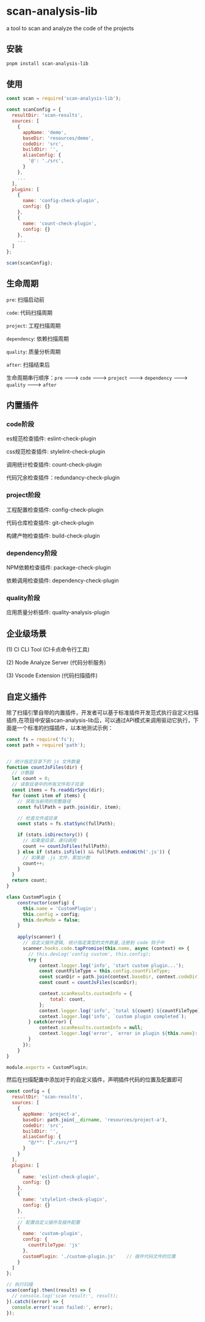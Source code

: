 # scan-analysis-lib

a tool to scan and analyze the code of the projects

## 安装

```bash
pnpm install scan-analysis-lib
```

## 使用

```javascript
const scan = require('scan-analysis-lib');

const scanConfig = {
  resultDir: 'scan-results',
  sources: [
    {
      appName: 'demo',
      baseDir: 'resources/demo',
      codeDir: 'src',
      buildDir: '',
      aliasConfig: {
        '@': './src',
      }
    },
    ...
  ],
  plugins: [
    {
      name: 'config-check-plugin',
      config: {}
    },
    {
      name: 'count-check-plugin',
      config: {}
    },
    ...
  ]
};

scan(scanConfig);
```

## 生命周期

`pre`: 扫描启动前

`code`: 代码扫描周期

`project`: 工程扫描周期

`dependency`: 依赖扫描周期

`quality`: 质量分析周期

`after`: 扫描结束后

生命周期串行顺序：`pre` ---> `code` ---> `project` ---> `dependency` ---> `quality` ---> `after`

## 内置插件

### code阶段
es规范检查插件:  eslint-check-plugin

css规范检查插件: stylelint-check-plugin

调用统计检查插件: count-check-plugin

代码冗余检查插件：redundancy-check-plugin 

### project阶段
工程配置检查插件: config-check-plugin

代码仓库检查插件: git-check-plugin

构建产物检查插件: build-check-plugin 

### dependency阶段
NPM依赖检查插件:  package-check-plugin

依赖调用检查插件:  dependency-check-plugin 

### quality阶段
应用质量分析插件:  quality-analysis-plugin 

## 企业级场景
(1) CI CLI Tool (CI卡点命令行工具)

(2) Node Analyze Server (代码分析服务)

(3) Vscode Extension (代码扫描插件)

## 自定义插件
除了扫描引擎自带的内置插件，开发者可以基于标准插件开发范式执行自定义扫描插件,在项目中安装scan-analysis-lib后，可以通过API模式来调用驱动它执行，下面是一个标准的扫描插件，以本地测试示例：

```javascript
const fs = require('fs');
const path = require('path');


// 统计指定目录下的 js 文件数量
function countJsFiles(dir) {
  // 计数器
  let count = 0;
  // 读取目录中的所有文件和子目录
  const items = fs.readdirSync(dir);
  for (const item of items) {
    // 获取当前项的完整路径
    const fullPath = path.join(dir, item);

    // 检查文件或目录
    const stats = fs.statSync(fullPath);

    if (stats.isDirectory()) {
      // 如果是目录，递归调用
      count += countJsFiles(fullPath);
    } else if (stats.isFile() && fullPath.endsWith('.js')) {
      // 如果是 .js 文件，累加计数
      count++;
    }
  }
  return count;
}

class CustomPlugin {
    constructor(config) {
      this.name = 'CustomPlugin';
      this.config = config;
      this.devMode = false;
    }
  
    apply(scanner) {
      // 自定义插件逻辑, 统计指定类型的文件数量,注册到 code 钩子中
      scanner.hooks.code.tapPromise(this.name, async (context) => {
        // this.devLog('config custom', this.config);
        try {
            context.logger.log('info', 'start custom plugin...');
            const countFileType = this.config.countFileType;
            const scanDir = path.join(context.baseDir, context.codeDir);
            const count = countJsFiles(scanDir);

            context.scanResults.customInfo = {
                total: count,
            };
            context.logger.log('info', `total ${count} ${countFileType} files`);
            context.logger.log('info', `custom plugin completed`);
        } catch(error) {
            context.scanResults.customInfo = null;
            context.logger.log('error', `error in plugin ${this.name}: ${error.stack}`);
        }
      });
    }
}

module.exports = CustomPlugin;
```

然后在扫描配置中添加对于的自定义插件，声明插件代码的位置及配置即可
```javascript
const config = {
  resultDir: 'scan-results',
  sources: [
    {
      appName: 'project-a',
      baseDir: path.join(__dirname, 'resources/project-a'),
      codeDir: 'src',
      buildDir: '',
      aliasConfig: {
        "@/*": ["./src/*"]
      }
    }
  ],
  plugins: [
    {
      name: 'eslint-check-plugin',
      config: {}
    },
    {
      name: 'stylelint-check-plugin',
      config: {}
    },
    ...
    // 配置自定义插件及插件配置
    {
      name: 'custom-plugin',
      config: {
        countFileType: 'js'
      },
      customPlugin: './custom-plugin.js'    // 插件代码文件的位置
    }
  ]
};

// 执行扫描
scan(config).then((result) => {
  // console.log('scan result:', result);
}).catch((error) => {
  console.error('scan failed:', error);
});
```